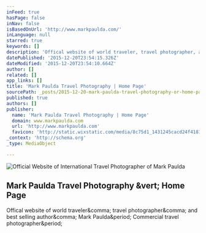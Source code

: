 ```yaml
---
inFeed: true
hasPage: false
inNav: false
isBasedOnUrl: 'http://www.markpaulda.com/'
inLanguage: null
starred: true
keywords: []
description: 'Offical website of world traveler, travel photographer, and best selling author, Mark Paulda. Commercial travel photographer.'
datePublished: '2015-12-20T23:54:15.326Z'
dateModified: '2015-12-20T23:54:10.664Z'
author: []
related: []
app_links: []
title: 'Mark Paulda Travel Photography | Home Page'
sourcePath: _posts/2015-12-20-mark-paulda-travel-photography-or-home-page.md
published: true
authors: []
publisher:
  name: 'Mark Paulda Travel Photography | Home Page'
  domain: www.markpaulda.com
  url: 'http://www.markpaulda.com'
  favicon: 'http://static.wixstatic.com/media/8c75d1_1431245cacd24f41813d05b3e8fd717f.png/v1/fill/w_16%2Ch_16%2Clg_1/8c75d1_1431245cacd24f41813d05b3e8fd717f.png'
_context: 'http://schema.org'
_type: MediaObject

---
```

![Official Website of International Travel Photographer of Mark Paulda](https://s3-us-west-2.amazonaws.com/the-grid-img/p/2ada7c5252579bf1d9f4e70e2796ff5f2efc27dd.png)

<article style=""><h1>Mark Paulda Travel Photography &amp;vert; Home Page</h1><p>Offical website of world traveler&amp;comma; travel photographer&amp;comma; and best selling author&amp;comma; Mark Paulda&amp;period; Commercial travel photographer&amp;period;</p></article>